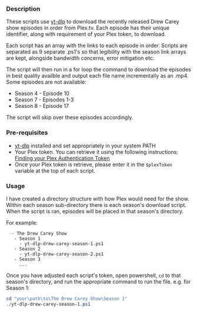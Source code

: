 ### Description
These scripts use [yt-dlp](https://github.com/yt-dlp/yt-dlp) to download the recently released Drew Carey show episodes in order from Plex.tv. Each episode has their unique identifier, along with requirement of your Plex token, to download. 

Each script has an array with the links to each episode in order. Scripts are separated as 9 separate .ps1's so that legibility with the season link arrays are kept, alongside bandwidth concerns, error mitigation etc.

The script will then run in a for loop the command to download the episodes in best quality availble and output each file name incrementally as an .mp4. Some episodes are not available:
  - Season 4 - Episode 10
  - Season 7 - Episodes 1-3
  - Season 8 - Episode 17

The script will skip over these episodes accordingly.

### Pre-requisites

 - [yt-dlp](https://github.com/yt-dlp/yt-dlp) installed and set appropriately in your system PATH
 - Your Plex token. You can retrieve it using the following instructions: [Finding your Plex Authentication Token](https://support.plex.tv/articles/204059436-finding-an-authentication-token-x-plex-token/)
 - Once your Plex token is retrieve, please enter it in the `$plexToken` variable at the top of each script.

 ### Usage
 I have created a directory structure with how Plex would need for the show. Within each season sub-directory there is each season's download script. When the script is ran, episodes will be placed in that season's directory. 

 For example:

 ```
   - The Drew Carey Show
    - Season 1
      - yt-dlp-drew-carey-season-1.ps1
    - Season 2
      - yt-dlp-drew-carey-season-2.ps1
    - Season 3
      ...
 ```

 Once you have adjusted each script's token, open powershell, `cd` to that season's directory, and run the appropriate command to run the file. e.g. for Season 1:

 ``` powershell
 cd "your\path\to\The Drew Carey Show\Season 1"
 ./yt-dlp-drew-carey-season-1.ps1
 ```
